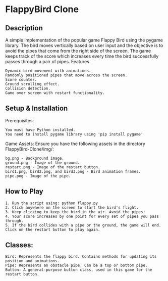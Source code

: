# FlappyBird Clone

## Description

A simple implementation of the popular game Flappy Bird using the pygame library. The bird moves vertically based on user input and the objective is to avoid the pipes that come from the right side of the screen. The game keeps track of the score which increases every time the bird successfully passes through a pair of pipes.
Features

    Dynamic bird movement with animations.
    Randomly positioned pipes that move across the screen.
    Score counter.
    Ground scrolling effect.
    Collision detection.
    Game over screen with restart functionality.

## Setup & Installation
Prerequisites:

    You must have Python installed.
    You need to install pygame library using 'pip install pygame'

Game Assets:
Ensure you have the following assets in the directory FlappyBird-Clone/img/:

    bg.png - Background image.
    ground.png - Image of the ground.
    restart.png - Image of the restart button.
    bird1.png, bird2.png, and bird3.png - Bird animation frames.
    pipe.png - Image of the pipe.

## How to Play

    1. Run the script using: python flappy.py
    2. Click anywhere on the screen to start the bird's flight.
    3. Keep clicking to keep the bird in the air. Avoid the pipes!
    4. Your score increases by one point for every set of pipes you pass through.
    5. If the bird collides with a pipe or the ground, the game will end. Click on the restart button to play again.


## Classes:

    Bird: Represents the flappy bird. Contains methods for updating its position and animations.
    Pipe: Represents an obstacle pipe. Can be a top or bottom pipe.
    Button: A general-purpose button class, used in this game for the restart button.
